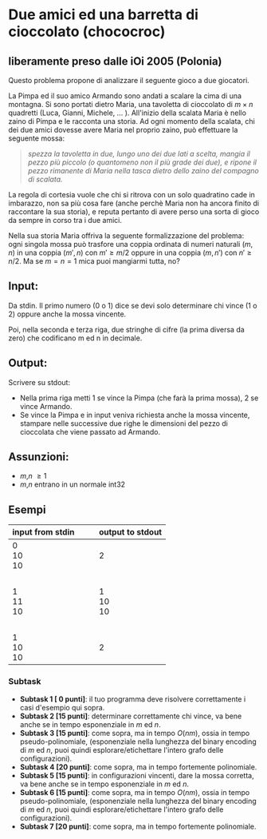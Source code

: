 # Due amici ed una barretta di cioccolato (chococroc)
## liberamente preso dalle iOi 2005 (Polonia)

Questo problema propone di analizzare il seguente gioco a due giocatori.  

La Pimpa ed il suo amico Armando sono andati a scalare la cima di una montagna.
Si sono portati dietro Maria, una tavoletta di cioccolato di $m \times n$ quadretti (Luca, Gianni, Michele, ... ).
All'inizio della scalata Maria è nello zaino di Pimpa e le racconta una storia.
Ad ogni momento della scalata,
chi dei due amici dovesse avere Maria nel proprio zaino, può effettuare la seguente mossa:

> *spezza la tavoletta in due, lungo uno dei due lati a scelta, mangia il pezzo più piccolo (o quantomeno non il più grade dei due), e ripone il pezzo rimanente di Maria nella tasca dietro dello zaino del compagno di scalata.*

La regola di cortesia vuole che chi si ritrova con un solo quadratino cade in imbarazzo, non sa più cosa fare (anche perchè Maria non ha ancora finito di raccontare la sua storia), e reputa pertanto di avere perso una sorta di gioco da sempre in corso tra i due amici.

Nella sua storia Maria offriva la seguente formalizzazione del problema: ogni singola mossa può trasfore una coppia ordinata di numeri naturali $(m,n)$ in una coppia $(m',n)$ con $m'\geq m/2$
oppure in una coppia $(m,n')$ con $n'\geq n/2$.
Ma se $m=n=1$ mica puoi mangiarmi tutta, no?

## Input:

Da stdin.
Il primo numero (0 o 1) dice se devi solo determinare chi vince (1 o 2) oppure anche la mossa vincente.

Poi, nella seconda e terza riga, due stringhe di cifre (la prima diversa da zero) che codificano m ed n in decimale.

## Output:

Scrivere su stdout:  
- Nella prima riga metti 1 se vince la Pimpa (che farà la prima mossa), 2 se vince Armando.
- Se vince la Pimpa e in input veniva richiesta anche la mossa vincente, stampare nelle successive due righe le dimensioni del pezzo di cioccolata che viene passato ad Armando.

## Assunzioni:

- $m$,$n$ $\geq 1$
- $m$,$n$ entrano in un normale int32

## Esempi

| input from stdin | &nbsp;&nbsp;&nbsp;&nbsp; | output to stdout |
| ---------------- | ------------------------ | ---------------- |
| 0<br>10<br>10    | &nbsp;                   | 2                |
| &nbsp;           | &nbsp;                   | &nbsp;           |
| 1<br>11<br>10    | &nbsp;                   | 1<br>10<br>10    |
| &nbsp;           | &nbsp;                   | &nbsp;           |
| 1<br>10<br>10    | &nbsp;                   | 2                |





### Subtask
- **Subtask 1 [ 0 punti]**: il tuo programma deve risolvere correttamente i casi d'esempio qui sopra.
- **Subtask 2 [15 punti]**: determinare correttamente chi vince, va bene anche se in tempo esponenziale in $m$ ed $n$.
- **Subtask 3 [15 punti]**: come sopra, ma in tempo $O(nm)$, ossia in tempo pseudo-polinomiale, (esponenziale nella lunghezza del binary encoding di $m$ ed $n$, puoi quindi esplorare/etichettare l'intero grafo delle configurazioni).
- **Subtask 4 [20 punti]**: come sopra, ma in tempo fortemente polinomiale.
- **Subtask 5 [15 punti]**: in configurazioni vincenti, dare la mossa corretta, va bene anche se in tempo esponenziale in $m$ ed $n$.
- **Subtask 6 [15 punti]**: come sopra, ma in tempo $O(nm)$, ossia in tempo pseudo-polinomiale, (esponenziale nella lunghezza del binary encoding di $m$ ed $n$, puoi quindi esplorare/etichettare l'intero grafo delle configurazioni).
- **Subtask 7 [20 punti]**: come sopra, ma in tempo fortemente polinomiale.

